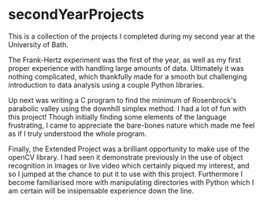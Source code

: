 # secondYearProjects
This is a collection of the projects I completed during my second year at the University of Bath.

The Frank-Hertz experiment was the first of the year, as well as my first proper experience with handling large amounts of data. Ultimately it was nothing complicated, which thankfully made for a smooth but challenging
introduction to data analysis using a couple Python libraries.

Up next was writing a C program to find the minimum of Rosenbrock's parabolic valley using the downhill simplex method. I had a lot of fun with this project! Though initially finding some elements of the language frustrating,
I came to appreciate the bare-bones nature which made me feel as if I truly understood the whole program.

Finally, the Extended Project was a brilliant opportunity to make use of the openCV library. I had seen it demonstrate previously in the use of object recognition in images or live video which certainly piqued my interest,
and so I jumped at the chance to put it to use with this project. Furthermore I become familiarised more with manipulating directories with Python which I am certain will be insipensable experience down the line.
